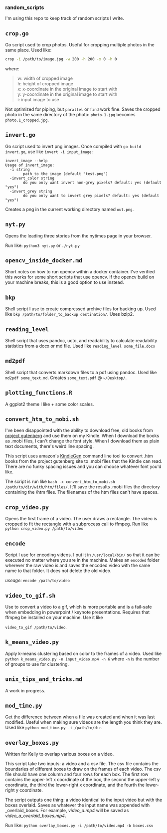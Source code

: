 ### random_scripts

I'm using this repo to keep track of random scripts I write.

## `crop.go`

Go script used to crop photos. Useful for cropping multiple photos in the same place. Used like:

```bash
crop -i /path/to/image.jpg -w 200 -h 200 -x 0 -h 0
```

where:

> w: width of cropped image      
h: height of cropped image       
x: x-coordinate in the original image to start with       
y: y-coordinate in the original image to start with    
i: input image to use

Not optimized for piping, but `parallel` or `find` work fine. Saves the cropped photo in the same directory of the photo: `photo.1.jpg` becomes `photo.1_cropped.jpg`.


## `invert.go`

Go script used to invert png images. Once compiled with `go build invert.go`, use like `invert -i input_image`:

```
invert_image --help
Usage of invert_image:
  -i string
    	path to the image (default "test.png")
  -invert_color string
    	do you only want invert non-grey pixels? default: yes (default "yes")
  -invert_grey string
    	do you only want to invert grey pixels? default: yes (default "yes")

```

Creates a png in the current working directory named `out.png`.


## `nyt.py`

Opens the leading three stories from the nytimes page in your browser. 

Run like: `python3 nyt.py` or `./nyt.py`

## `opencv_inside_docker.md`

Short notes on how to run opencv within a docker container. I've verified this works for some short scripts that use opencv. If the opencv build on your machine breaks, this is a good option to use instead.

## `bkp`

Shell script I use to create compressed archive files for backing up. Used like `bkp /path/to/folder_to_backup destination/`. Uses bzip2.

## `reading_level`

Shell script that uses pandoc, ucto, and readability to calculate readability statistics from a docx or md file. Used like `reading_level some_file.docx`

## `md2pdf`

Shell script that converts markdown files to a pdf using pandoc. Used like `md2pdf some_text.md`. Creates `some_text.pdf` @ `~/Desktop/`. 

## `plotting_functions.R`

A ggplot2 theme I like + some color scales.

## `convert_htm_to_mobi.sh`    
I've been disappointed with the ability to download free, old books from [project gutenberg](https://www.gutenberg.org/) and use them on my Kindle. When I download the books as .mobi files, I can't change the font style. When I download them as plain text documents, there's weird line spacing.     

This script uses amazon's [KindleGen](https://www.amazon.com/gp/feature.html?docId=1000765211) command line tool to convert .htm books from the project gutenberg site to .mobi files that the Kindle can read. There are no funky spacing issues and you can choose whatever font you'd like.

The script is run like `bash -x convert_htm_to_mobi.sh /path/to/dir/with/htm/files/`. It'll save the results .mobi files the directory containing the /htm files. The filenames of the htm files can't have spaces.

## `crop_video.py`

Opens the first frame of a video. The user draws a rectangle. The video is cropped to fit the rectangle with a subprocess call to ffmpeg. Run like `python crop_video.py /path/to/video`

## `encode`
Script I use for encoding videos. I put it in `/usr/local/bin/` so that it can be executed no matter where you are in the machine. Makes an `encoded` folder wherever the raw video is and saves the encoded video with the same name to that folder. It does not delete the old video.

_useage:_ `encode /path/to/video`

## `video_to_gif.sh`
Use to convert a video to a gif, which is more portable and is a fail-safe when embedding in powerpoint / keynote presentations. Requires that ffmpeg be installed on your machine. Use it like

`video_to_gif /path/to/video`.

## `k_means_video.py`
Apply k-means clustering based on color to the frames of a video. Used like `python k_means_video.py -n input_video.mp4 -n 6` where `-n` is the number of groups to use for clustering.

## `unix_tips_and_tricks.md`

A work in progress.

## `mod_time.py`

Get the difference between when a file was created and when it was last modified. Useful when making sure videos are the length you think they are. Used like `python mod_time.py -i /path/to/dir`.

## `overlay_boxes.py`

Written for Kelly to overlap various boxes on a video.

This script take two inputs: a video and a csv file. The csv file contains the boundaries of different boxes to draw on the frames of each video.
The csv file should have one column and four rows for each box. The first row contains the upper-left x coordinate of the box, the second the upper-left y coordinate, the third the lower-right x coordinate, and the fourth the lower-right y coordinate.

The script outputs one thing: a video identical to the input video but with the boxes overlaid. Saves as whatever the input name was appended with _overlaid_boxes. For example, _video_a.mp4_ will be saved as _video_a_overlaid_boxes.mp4_.

Run like: `python overlay_boxes.py -i /path/to/video.mp4 -b boxes.csv`

